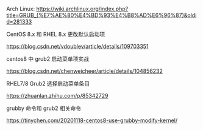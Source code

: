 Arch Linux: https://wiki.archlinux.org/index.php?title=GRUB_(%E7%AE%80%E4%BD%93%E4%B8%AD%E6%96%87)&oldid=281333


CentOS 8.x 和 RHEL 8.x 更改默认启动项

https://blog.csdn.net/vdoublev/article/details/109703351

centos8 中 grub2 启动菜单项实战

https://blog.csdn.net/chenweicheer/article/details/104856232

RHEL7/8 Grub2 选择启动菜单条目

https://zhuanlan.zhihu.com/p/85342729

grubby 命令和 grub2 相关命令


https://tinychen.com/20201118-centos8-use-grubby-modify-kernel/